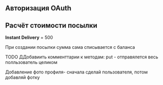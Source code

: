 ## Авторизация OAuth


## Расчёт стоимости посылки
**Instant Delivery** = 500

При создании посылки сумма сама списывается с баланса


TODO ДДобавиить комменттарии  к методам:
put  - отправялется весь полльзователь целиком

Добавление фото профиля- сначала сделай пользователя, потом добавляй фотку